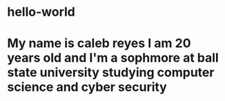 # hello-world
# My name is caleb reyes I am 20 years old and I'm a sophmore at ball state university studying computer science and cyber security
